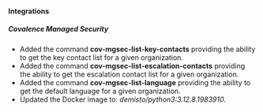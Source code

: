 
#### Integrations

##### Covalence Managed Security

- Added the command **cov-mgsec-list-key-contacts** providing the ability to get the key contact list for a given organization.
- Added the command **cov-mgsec-list-escalation-contacts** providing the ability to get the escalation contact list for a given organization.
- Added the command **cov-mgsec-list-language** providing the ability to get the default language for a given organization.
- Updated the Docker image to: *demisto/python3:3.12.8.1983910*.
